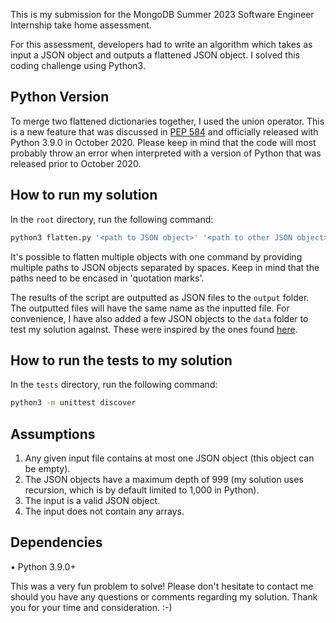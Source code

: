 This is my submission for the  MongoDB Summer 2023 Software Engineer Internship take home assessment.

For this assessment, developers had to write an algorithm which takes as input a JSON object and outputs a flattened JSON object. I solved this coding challenge using Python3.


## Python Version
To merge two flattened dictionaries together, I used the union operator. This is a new feature that was discussed in [PEP 584](https://peps.python.org/pep-0584/) and officially released with Python 3.9.0 in October 2020. Please keep in mind that the code will most probably throw an error when interpreted with a version of Python that was released prior to October 2020.


## How to run my solution
In the ```root``` directory, run the following command:
``` Bash
python3 flatten.py '<path to JSON object>' '<path to other JSON object>' '<path to other JSON object>'
```

It's possible to flatten multiple objects with one command by providing multiple paths to JSON objects separated by spaces. Keep in mind that the paths need to be encased in 'quotation marks'.

The results of the script are outputted as JSON files to the ```output``` folder. The outputted files will have the same name as the inputted file. For convenience, I have also added a few JSON objects to the ```data``` folder to test my solution against. These were inspired by the ones found [here](https://opensource.adobe.com/Spry/samples/data_region/JSONDataSetSample.html#Example2).


## How to run the tests to my solution
In the ```tests``` directory, run the following command:
``` Bash
python3 -m unittest discover
```

## Assumptions
1. Any given input file contains at most one JSON object (this object can be empty).
2. The JSON objects have a maximum depth of 999 (my solution uses recursion, which is by default limited to 1,000 in Python).
3. The input is a valid JSON object.
4. The input does not contain any arrays.

## Dependencies
• Python 3.9.0+

This was a very fun problem to solve! Please don't hesitate to contact me should you have any questions or comments regarding my solution. Thank you for your time and consideration. :-)
